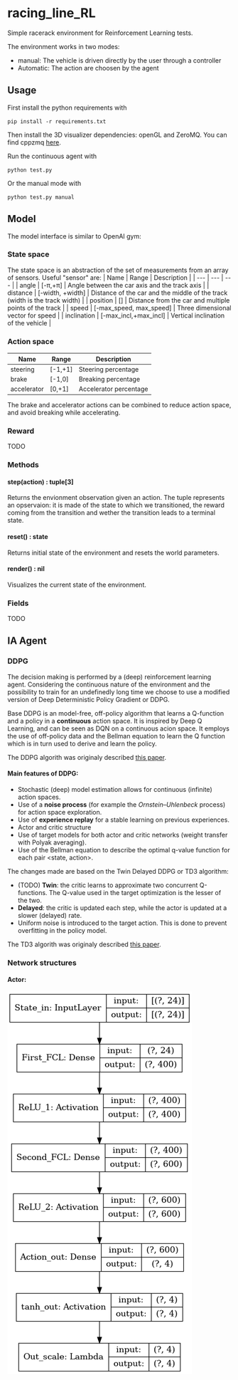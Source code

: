 # racing_line_RL
Simple racerack environment for Reinforcement Learning tests.

The environment works in two modes:
* manual: The vehicle is driven directly by the user through a controller
* Automatic: The action are choosen by the agent

## Usage
First install the python requirements with
```
pip install -r requirements.txt
```
Then install the 3D visualizer dependencies: openGL and ZeroMQ. You can find cppzmq [here](https://github.com/zeromq/cppzmq).

Run the continuous agent with
```
python test.py
```

Or the manual mode with
```
python test.py manual
```


## Model
The model interface is similar to OpenAI gym:

### State space
The state space is an abstraction of the set of measurements from an array of sensors. Useful "sensor" are:
| Name  | Range | Description |
| --- | --- | --- |
| angle | [-π,+π] | Angle between the car axis and the track axis |
| distance | [-width, +width] | Distance of the car and the middle of the track (width is the track width) |
| position | [] | Distance from the car and multiple points of the track |
| speed | [-max_speed, max_speed] | Three dimensional vector for speed |
| inclination | [-max_incl,+max_incl] | Vertical inclination of the vehicle |

### Action space
| Name  | Range | Description |
| --- | --- | --- |
| steering | [-1,+1] | Steering percentage |
| brake | [-1,0] | Breaking percentage |
| accelerator | [0,+1] | Accelerator percentage |

The brake and accelerator actions can be combined to reduce action space, and avoid breaking while accelerating.

### Reward
TODO

### Methods
#### **step(action) : tuple[3]**

  Returns the envionment observation given an action. The tuple represents an opservaion: it is made of the state to which we transitioned, the reward coming from the transition and wether the transition leads to a terminal state.

#### **reset() : state**

  Returns initial state of the environment and resets the world parameters.

#### **render() : nil**

  Visualizes the current state of the environment.

### Fields
TODO

## IA Agent
### DDPG
The decision making is performed by a (deep) reinforcement learning agent. Considering the continuous nature of the environment and the possibility to train for an undefinedly long time we choose to use a modified version of Deep Deterministic Policy Gradient or DDPG.

Base DDPG is an model-free, off-policy algorithm that learns a Q-function and a policy in a **continuous** action space. It is inspired by Deep Q Learning, and can be seen as DQN on a continuous acion space.
It employs the use of off-policy data and the Bellman equation to learn the Q function which is in turn used to derive and learn the policy.

The DDPG algorith was originaly described [this paper](https://arxiv.org/pdf/1509.02971.pdf).

#### Main features of DDPG:
- Stochastic (deep) model estimation allows for continuous (infinite) action spaces.
- Use of a **noise process** (for example the _Ornstein–Uhlenbeck_ process) for action space exploration.
- Use of **experience replay** for a stable learning on previous experiences.
- Actor and critic structure
- Use of target models for both actor and critic networks (weight transfer with Polyak averaging).
- Use of the Bellman equation to describe the optimal q-value function for each pair <state, action>.

The changes made are based on the Twin Delayed DDPG or TD3 algorithm:
- (TODO) **Twin**: the critic learns to approximate two concurrent Q-functions. The Q-value used in the target optimization is the lesser of the two.
- **Delayed**: the critic is updated each step, while the actor is updated at a slower (delayed) rate.
- Uniform noise is introduced to the target action. This is done to prevent overfitting in the policy model.

The TD3 algorith was originaly described [this paper](https://arxiv.org/pdf/1802.09477.pdf).

### Network structures
<!-- #### Critic:
![Critic](/img/networks/critic.png) -->
#### Actor:
![Actor](/img/networks/actor.png)
